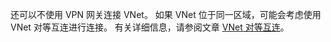 还可以不使用 VPN 网关连接 VNet。 如果 VNet 位于同一区域，可能会考虑使用 VNet 对等互连进行连接。 有关详细信息，请参阅文章 [VNet 对等互连](../articles/virtual-network/virtual-network-peering-overview.md)。



<!--HONumber=Nov16_HO2-->


